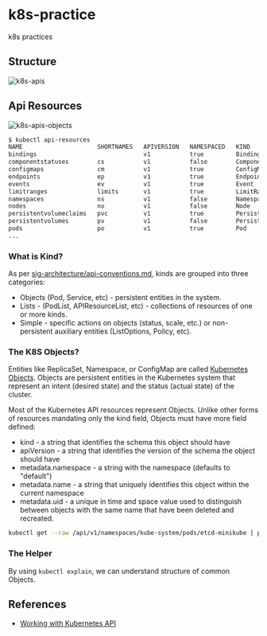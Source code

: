 # k8s-practice

k8s practices

## Structure

![k8s-apis](https://iximiuz.com/working-with-kubernetes-api/kdpv.png)

## Api Resources

![k8s-apis-objects](https://iximiuz.com/kubernetes-api-structure-and-terminology/resource-types-kinds-objects-2000-opt.png)

```sh
$ kubectl api-resources
NAME                     SHORTNAMES   APIVERSION   NAMESPACED   KIND
bindings                              v1           true         Binding
componentstatuses        cs           v1           false        ComponentStatus
configmaps               cm           v1           true         ConfigMap
endpoints                ep           v1           true         Endpoints
events                   ev           v1           true         Event
limitranges              limits       v1           true         LimitRange
namespaces               ns           v1           false        Namespace
nodes                    no           v1           false        Node
persistentvolumeclaims   pvc          v1           true         PersistentVolumeClaim
persistentvolumes        pv           v1           false        PersistentVolume
pods                     po           v1           true         Pod
...
```

### What is Kind?

As per [sig-architecture/api-conventions.md](https://github.com/kubernetes/community/blob/7f3f3205448a8acfdff4f1ddad81364709ae9b71/contributors/devel/sig-architecture/api-conventions.md#types-kinds), kinds are grouped into three categories:

- Objects (Pod, Service, etc) - persistent entities in the system.
- Lists - (PodList, APIResourceList, etc) - collections of resources of one or more kinds.
- Simple - specific actions on objects (status, scale, etc.) or non-persistent auxiliary entities (ListOptions, Policy, etc).

### The K8S Objects?

Entities like ReplicaSet, Namespace, or ConfigMap are called [Kubernetes Objects](https://kubernetes.io/docs/concepts/overview/working-with-objects/kubernetes-objects/). Objects are persistent entities in the Kubernetes system that represent an intent (desired state) and the status (actual state) of the cluster.

Most of the Kubernetes API resources represent Objects. Unlike other forms of resources mandating only the kind field, Objects must have more field defined:

- kind - a string that identifies the schema this object should have
- apiVersion - a string that identifies the version of the schema the object should have
- metadata.namespace - a string with the namespace (defaults to "default")
- metadata.name - a string that uniquely identifies this object within the current namespace
- metadata.uid - a unique in time and space value used to distinguish between objects with the same name that have been deleted and recreated.

```sh
kubectl get --raw /api/v1/namespaces/kube-system/pods/etcd-minikube | python3 -m json.tool
```

### The Helper

By using `kubectl explain`, we can understand structure of common Objects.

## References

- [Working with Kubernetes API](https://iximiuz.com/en/series/working-with-kubernetes-api/)
